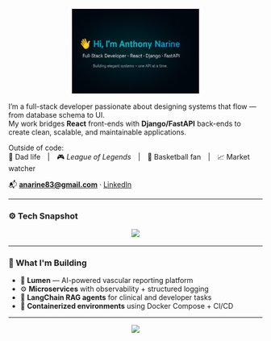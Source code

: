 <p align="center">
  <img src="https://github.com/anthonynarine/anthonynarine/blob/main/githubbanner.png" alt="Anthony Narine GitHub Banner" width="50%">
</p>

I’m a full-stack developer passionate about designing systems that flow — from database schema to UI.  
My work bridges **React** front-ends with **Django/FastAPI** back-ends to create clean, scalable, and maintainable applications.  

Outside of code:  
👧 Dad life | 🎮 *League of Legends* | 🏀 Basketball fan | 📈 Market watcher  

📬 **anarine83@gmail.com** · [LinkedIn](https://www.linkedin.com/in/anthony-narine-9ab567245/)

---

### ⚙️ Tech Snapshot
<p align="center">
  <img src="https://skillicons.dev/icons?i=python,django,fastapi,react,ts,js,postgres,mysql,redis,docker,nginx,git,githubactions,linux,vscode,tailwind&perline=9"/>
</p>

---

### 🚀 What I'm Building
- 🧩 **Lumen** — AI-powered vascular reporting platform  
- ⚙️ **Microservices** with observability + structured logging  
- 🧠 **LangChain RAG agents** for clinical and developer tasks  
- 🐳 **Containerized environments** using Docker Compose + CI/CD  

---

<p align="center">
  <a href="https://linkedin.com/in/anthony-narine-9ab567245/">
    <img src="https://img.shields.io/badge/LinkedIn-Connect-0077B5?style=flat-square&logo=linkedin&logoColor=white"/>
  </a>


